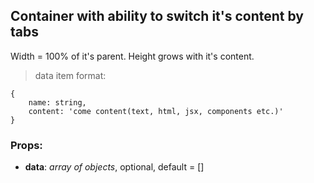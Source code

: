 ## **Container with ability to switch it's content by tabs**

Width = 100% of it's parent. Height grows with it's content.

> data item format:

```
{
    name: string,
    content: 'come content(text, html, jsx, components etc.)'
}
```

### Props:

- **data**: _array of objects_, optional, default = []

